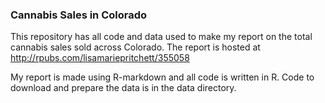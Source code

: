 ### Cannabis Sales in Colorado

This repository has all code and data used to make my report on the total cannabis sales sold across Colorado. The report is hosted at
http://rpubs.com/lisamariepritchett/355058

My report is made using R-markdown and all code is written in R. Code to download and prepare the data is in the data directory. 